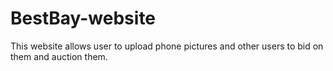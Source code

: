 BestBay-website
===============

This website allows user to upload phone pictures and other users to bid on them and auction them. 